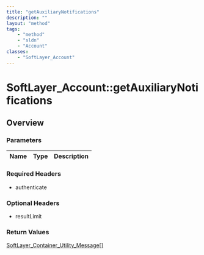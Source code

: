 ```yaml
---
title: "getAuxiliaryNotifications"
description: ""
layout: "method"
tags:
    - "method"
    - "sldn"
    - "Account"
classes:
    - "SoftLayer_Account"
---
```

# SoftLayer_Account::getAuxiliaryNotifications
## Overview 


### Parameters 
|Name | Type | Description |
| --- | --- | --- |


### Required Headers
* authenticate

### Optional Headers
* resultLimit

### Return Values
<a href='/reference/datatypes/SoftLayer_Container_Utility_Message'>SoftLayer_Container_Utility_Message[] </a>
